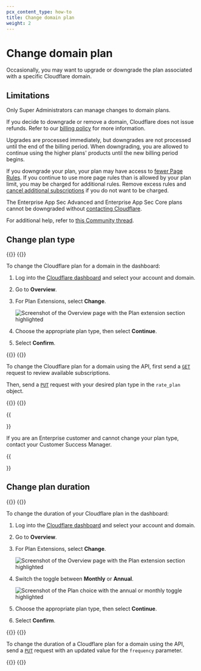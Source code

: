 ```yaml
---
pcx_content_type: how-to
title: Change domain plan
weight: 2
---
```


# Change domain plan

Occasionally, you may want to upgrade or downgrade the plan associated with a specific Cloudflare domain.

## Limitations

Only Super Administrators can manage changes to domain plans.

If you decide to downgrade or remove a domain, Cloudflare does not issue refunds. Refer to our [billing policy](/support/account-management-billing/billing-cloudflare-plans/cloudflare-billing-policy/) for more information.

Upgrades are processed immediately, but downgrades are not processed until the end of the billing period. When downgrading, you are allowed to continue using the higher plans' products until the new billing period begins.

If you downgrade your plan, your plan may have access to [fewer Page Rules](/support/page-rules/understanding-and-configuring-cloudflare-page-rules-page-rules-tutorial/). If you continue to use more page rules than is allowed by your plan limit, you may be charged for additional rules. Remove excess rules and [cancel additional subscriptions](/fundamentals/account-and-billing/account-billing/cancel-subscription/) if you do not want to be charged.

The Enterprise App Sec Advanced and Enterprise App Sec Core plans cannot be downgraded without [contacting Cloudflare](/support/troubleshooting/general-troubleshooting/contacting-cloudflare-support/).

For additional help, refer to [this Community thread](https://community.cloudflare.com/t/communitytip-page-rules-best-practices-when-downgrading-pro-to-free/305725).

## Change plan type

{{<tabs labels="Dashboard | API">}}
{{<tab label="dashboard" no-code="true">}}

To change the Cloudflare plan for a domain in the dashboard:
 
1. Log into the [Cloudflare dashboard](https://dash.cloudflare.com) and select your account and domain.
2. Go to **Overview**.
3. For Plan Extensions, select **Change**.

    ![Screenshot of the Overview page with the Plan extension section highlighted](/images/fundamentals/get-started/change-plan.png)

4. Choose the appropriate plan type, then select **Continue**.
5. Select **Confirm**.

{{</tab>}}
{{<tab label="api" no-code="true">}}
 
To change the Cloudflare plan for a domain using the API, first send a [`GET`](/api/operations/zone-rate-plan-list-available-plans) request to review available subscriptions.

Then, send a [`PUT`](/api/operations/zone-subscription-update-zone-subscription) request with your desired plan type in the `rate_plan` object.
 
{{</tab>}}
{{</tabs>}}

{{<Aside type="note">}}

If you are an Enterprise customer and cannot change your plan type, contact your Customer Success Manager.

{{</Aside>}}

## Change plan duration

{{<tabs labels="Dashboard | API">}}
{{<tab label="dashboard" no-code="true">}}

To change the duration of your Cloudflare plan in the dashboard:
 
1. Log into the [Cloudflare dashboard](https://dash.cloudflare.com) and select your account and domain.
2. Go to **Overview**.
3. For Plan Extensions, select **Change**.

    ![Screenshot of the Overview page with the Plan extension section highlighted](/images/fundamentals/get-started/change-plan.png)

4. Switch the toggle between **Monthly** or **Annual**.

    ![Screenshot of the Plan choice with the annual or monthly toggle highlighted](/images/fundamentals/get-started/plan-duration.png)

5. Choose the appropriate plan type, then select **Continue**.

6. Select **Confirm**.

{{</tab>}}
{{<tab label="api" no-code="true">}}
 
To change the duration of a Cloudflare plan for a domain using the API, send a [`PUT`](/api/operations/zone-subscription-update-zone-subscription) request with an updated value for the `frequency` parameter.
 
{{</tab>}}
{{</tabs>}}
